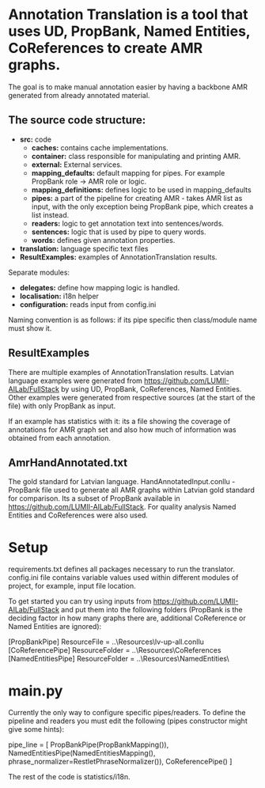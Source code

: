 # Annotation Translation is a tool that uses UD, PropBank, Named Entities, CoReferences to create AMR graphs.

The goal is to make manual annotation easier by having a backbone AMR generated from already annotated material.

## The source code structure:

- **src:** code
  - **caches:** contains cache implementations.
  - **container:** class responsible for manipulating and printing AMR.
  - **external:** External services.
  - **mapping_defaults:** default mapping for pipes. For example PropBank role -> AMR role or logic.
  - **mapping_definitions:** defines logic to be used in mapping_defaults
  - **pipes:** a part of the pipeline for creating AMR - takes AMR list as input, with the only exception being PropBank pipe, which creates a list instead.
  - **readers:** logic to get annotation text into sentences/words.
  - **sentences:** logic that is used by pipe to query words.
  - **words:** defines given annotation properties.
- **translation:** language specific text files
- **ResultExamples:** examples of AnnotationTranslation results.

Separate modules:
- **delegates:** define how mapping logic is handled.
- **localisation:** i18n helper
- **configuration:** reads input from config.ini

Naming convention is as follows: if its pipe specific then class/module name must show it.


## ResultExamples

There are multiple examples of AnnotationTranslation results.
Latvian language examples were generated from https://github.com/LUMII-AILab/FullStack by using UD, PropBank, CoReferences, Named Entities.
Other examples were generated from respective sources (at the start of the file) with only PropBank as input.

If an example has statistics with it: its a file showing the coverage of annotations for AMR graph set and also how
much of information was obtained from each annotation.

## AmrHandAnnotated.txt

The gold standard for Latvian language.
HandAnnotatedInput.conllu - PropBank file used to generate all AMR graphs within Latvian gold standard for comparison.
Its a subset of PropBank available in https://github.com/LUMII-AILab/FullStack. For quality analysis Named Entities and CoReferences were also used.


# Setup

requirements.txt defines all packages necessary to run the translator.
config.ini file contains variable values used within different modules of project, for example, input file location.

To get started you can try using inputs from https://github.com/LUMII-AILab/FullStack
and put them into the following folders (PropBank is the deciding factor in how many graphs there are, additional CoReference or Named Entities are ignored):

[PropBankPipe]
ResourceFile = ..\Resources\lv-up-all.conllu
[CoReferencePipe]
ResourceFolder = ..\Resources\CoReferences\
[NamedEntitiesPipe]
ResourceFolder = ..\Resources\NamedEntities\


# main.py

Currently the only way to configure specific pipes/readers.
To define the pipeline and readers you must edit the following (pipes constructor might give some hints):

pipe_line = [
    PropBankPipe(PropBankMapping()),
    NamedEntitiesPipe(NamedEntitiesMapping(), phrase_normalizer=RestletPhraseNormalizer()),
    CoReferencePipe()
]

The rest of the code is statistics/i18n.
